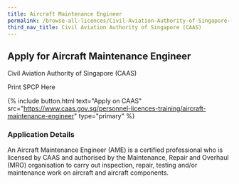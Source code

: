 ```yaml
---
title: Aircraft Maintenance Engineer
permalink: /browse-all-licences/Civil-Aviation-Authority-of-Singapore-(CAAS)/Aircraft-Maintenance-Engineer
third_nav_title: Civil Aviation Authority of Singapore (CAAS)
---
```


## Apply for Aircraft Maintenance Engineer

Civil Aviation Authority of Singapore (CAAS)

Print SPCP Here

{% include button.html text="Apply on CAAS" src="https://www.caas.gov.sg/personnel-licences-training/aircraft-maintenance-engineer" type="primary" %}

### Application Details
<p>An Aircraft Maintenance Engineer (AME) is a certified professional who is licensed by CAAS and authorised by the Maintenance, Repair and Overhaul (MRO) organisation to carry out inspection, repair, testing and/or maintenance work on aircraft and aircraft components.</p>

